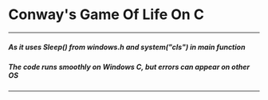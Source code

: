 # Conway's Game Of Life On C
---
##### As it uses Sleep() from windows.h and system("cls") in main function
##### The code runs smoothly on Windows C, but errors can appear on other OS
---
